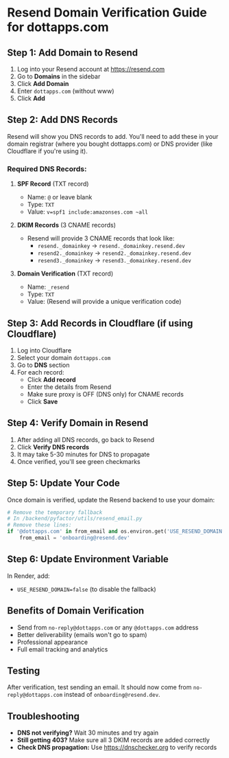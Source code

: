 # Resend Domain Verification Guide for dottapps.com

## Step 1: Add Domain to Resend

1. Log into your Resend account at https://resend.com
2. Go to **Domains** in the sidebar
3. Click **Add Domain**
4. Enter `dottapps.com` (without www)
5. Click **Add**

## Step 2: Add DNS Records

Resend will show you DNS records to add. You'll need to add these in your domain registrar (where you bought dottapps.com) or DNS provider (like Cloudflare if you're using it).

### Required DNS Records:

1. **SPF Record** (TXT record)
   - Name: `@` or leave blank
   - Type: `TXT`
   - Value: `v=spf1 include:amazonses.com ~all`

2. **DKIM Records** (3 CNAME records)
   - Resend will provide 3 CNAME records that look like:
     - `resend._domainkey` → `resend._domainkey.resend.dev`
     - `resend2._domainkey` → `resend2._domainkey.resend.dev`
     - `resend3._domainkey` → `resend3._domainkey.resend.dev`

3. **Domain Verification** (TXT record)
   - Name: `_resend`
   - Type: `TXT`
   - Value: (Resend will provide a unique verification code)

## Step 3: Add Records in Cloudflare (if using Cloudflare)

1. Log into Cloudflare
2. Select your domain `dottapps.com`
3. Go to **DNS** section
4. For each record:
   - Click **Add record**
   - Enter the details from Resend
   - Make sure proxy is OFF (DNS only) for CNAME records
   - Click **Save**

## Step 4: Verify Domain in Resend

1. After adding all DNS records, go back to Resend
2. Click **Verify DNS records**
3. It may take 5-30 minutes for DNS to propagate
4. Once verified, you'll see green checkmarks

## Step 5: Update Your Code

Once domain is verified, update the Resend backend to use your domain:

```python
# Remove the temporary fallback
# In /backend/pyfactor/utils/resend_email.py
# Remove these lines:
if '@dottapps.com' in from_email and os.environ.get('USE_RESEND_DOMAIN', 'true').lower() == 'true':
    from_email = 'onboarding@resend.dev'
```

## Step 6: Update Environment Variable

In Render, add:
- `USE_RESEND_DOMAIN=false` (to disable the fallback)

## Benefits of Domain Verification

- Send from `no-reply@dottapps.com` or any `@dottapps.com` address
- Better deliverability (emails won't go to spam)
- Professional appearance
- Full email tracking and analytics

## Testing

After verification, test sending an email. It should now come from `no-reply@dottapps.com` instead of `onboarding@resend.dev`.

## Troubleshooting

- **DNS not verifying?** Wait 30 minutes and try again
- **Still getting 403?** Make sure all 3 DKIM records are added correctly
- **Check DNS propagation:** Use https://dnschecker.org to verify records
